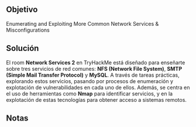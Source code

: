 ## Objetivo
Enumerating and Exploiting More Common Network Services & Misconfigurations
## Solución
El room **Network Services 2** en TryHackMe está diseñado para enseñarte sobre tres servicios de red comunes: **NFS (Network File System)**, **SMTP (Simple Mail Transfer Protocol)** y **MySQL**. A través de tareas prácticas, explorando estos servicios, pasando por procesos de enumeración y explotación de vulnerabilidades en cada uno de ellos. Además, se centra en el uso de herramientas como **Nmap** para identificar servicios, y en la explotación de estas tecnologías para obtener acceso a sistemas remotos.
## Notas